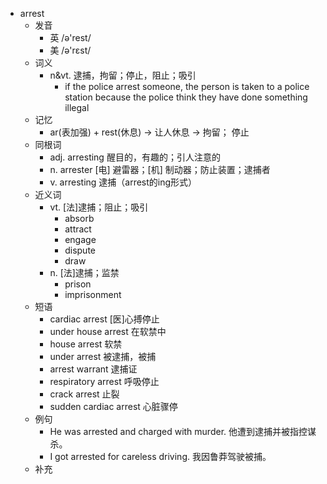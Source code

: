 - arrest
  - 发音
    - 英 /ə'rest/
    - 美 /ə'rɛst/
  - 词义
    - n&vt. 逮捕，拘留；停止，阻止；吸引
      - if the police arrest someone, the person is taken to a  police station  because the police think they have done something illegal
  - 记忆
    - ar(表加强) + rest(休息) → 让人休息 → 拘留； 停止
  - 同根词
    - adj. arresting 醒目的，有趣的；引人注意的
    - n. arrester [电] 避雷器；[机] 制动器；防止装置；逮捕者
    - v. arresting 逮捕（arrest的ing形式）
  - 近义词
    - vt. [法]逮捕；阻止；吸引
      - absorb
      - attract
      - engage
      - dispute
      - draw
    - n. [法]逮捕；监禁
      - prison
      - imprisonment
  - 短语
    - cardiac arrest [医]心搏停止
    - under house arrest 在软禁中
    - house arrest 软禁
    - under arrest 被逮捕，被捕
    - arrest warrant 逮捕证
    - respiratory arrest 呼吸停止
    - crack arrest 止裂
    - sudden cardiac arrest 心脏骤停
  - 例句
    - He was arrested and charged with murder. 他遭到逮捕并被指控谋杀。
    - I got arrested for careless driving. 我因鲁莽驾驶被捕。
  - 补充